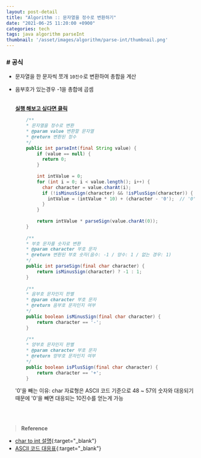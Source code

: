 ```yaml
---
layout: post-detail
title: "Algorithm :: 문자열을 정수로 변환하기"
date: "2021-06-25 11:20:00 +0900"
categories: tech
tags: java algorithm parseInt
thumbnail: '/asset/images/algorithm/parse-int/thumbnail.png'
---
```


 
### # 공식
- 문자열을 한 문자씩 쪼개 `10진수`로 변환하여 총합을 계산 
- 음부호가 있는경우 -1을 총합에 곱셈

    <br/>
    <a href="https://ideone.com/pBC93o" target="_blank">
        <strong><i class="fas fa-play-circle"></i> 실행 해보고 싶다면 클릭</strong>
    </a>

    ```java
        /**
        * 문자열을 정수로 변환
        * @param value 변환할 문자열
        * @return 변환된 정수
        */
        public int parseInt(final String value) {
            if (value == null) {
              return 0;
            }
            
            int intValue = 0;
            for (int i = 0; i < value.length(); i++) {
              char character = value.charAt(i);
              if (!isMinusSign(character) && !isPlusSign(character)) {
                intValue = (intValue * 10) + (character - '0');  // '0'을 빼는 이유는 아래 i 아이콘 설명 참고
              }
            }
            
            return intValue * parseSign(value.charAt(0));
        }
        
        /**
        * 부호 문자를 숫자로 변환
        * @param character 부호 문자
        * @return 변환된 부호 숫자(음수: -1 / 양수: 1 / 없는 경우: 1)
        */
        public int parseSign(final char character) {
            return isMinusSign(character) ? -1 : 1;
        }
        
        /**
        * 음부호 문자인지 판별
        * @param character 부호 문자
        * @return 음부호 문자인지 여부
        */
        public boolean isMinusSign(final char character) {
            return character == '-';
        }
        
        /**
        * 양부호 문자인지 판별
        * @param character 부호 문자
        * @return 양부호 문자인지 여부
        */
        public boolean isPlusSign(final char character) {
            return character == '+';
        }
    ```
    <p class="info">'0'을 빼는 이유: char 자료형은 ASCII 코드 기준으로 48 ~ 57의 숫자와 대응되기 때문에 '0'을 빼면 대응되는 10진수를 얻는게 가능</p>

<br/>
<br/>

> **Reference**
* [char to int 설명](https://2atom.tistory.com/53){:target="_blank"}
* [ASCII 코드 대응표](https://dojang.io/mod/page/view.php?id=60){:target="_blank"}
